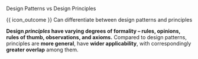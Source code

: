 <span id="title">Design Patterns vs Design Principles</span>

<span id="prereqs"></span>

<span id="outcomes">{{ icon_outcome }} Can differentiate between design patterns and principles</span>

<div id="body">

**Design _principles_  have varying degrees of formality – rules, opinions, rules of thumb, observations, and axioms.** Compared to design patterns, principles are **more general**, have **wider applicability**, with correspondingly **greater overlap** among them.

</div>

<div id="extras">
</div>